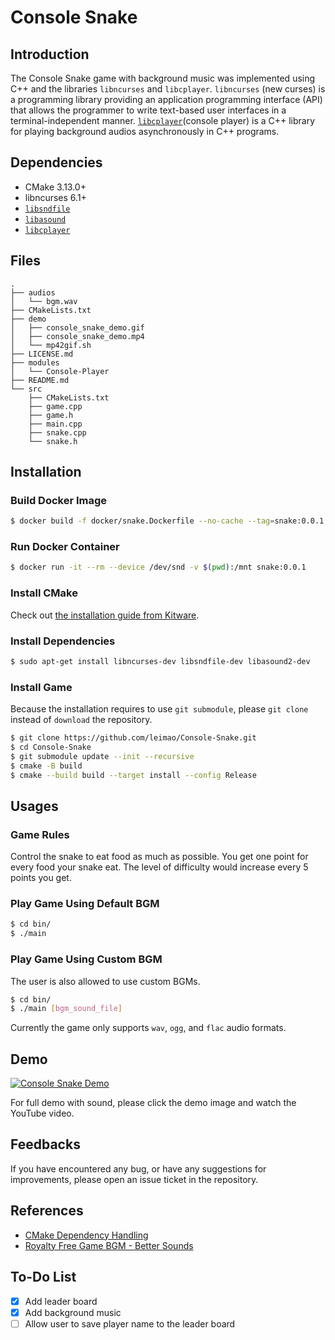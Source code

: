 # Console Snake



## Introduction

The Console Snake game with background music was implemented using C++ and the libraries `libncurses` and `libcplayer`. `libncurses` (new curses) is a programming library providing an application programming interface (API) that allows the programmer to write text-based user interfaces in a terminal-independent manner. [`libcplayer`](https://github.com/leimao/Console-Player)(console player) is a C++ library for playing background audios asynchronously in C++ programs.

## Dependencies

* CMake 3.13.0+
* libncurses 6.1+
* [`libsndfile`](https://github.com/erikd/libsndfile)
* [`libasound`](https://github.com/alsa-project/alsa-lib)
* [`libcplayer`](https://github.com/leimao/Console-Player)

## Files

```
.
├── audios
│   └── bgm.wav
├── CMakeLists.txt
├── demo
│   ├── console_snake_demo.gif
│   ├── console_snake_demo.mp4
│   └── mp42gif.sh
├── LICENSE.md
├── modules
│   └── Console-Player
├── README.md
└── src
    ├── CMakeLists.txt
    ├── game.cpp
    ├── game.h
    ├── main.cpp
    ├── snake.cpp
    └── snake.h
```

## Installation

### Build Docker Image

```bash
$ docker build -f docker/snake.Dockerfile --no-cache --tag=snake:0.0.1 .
```

### Run Docker Container

```bash
$ docker run -it --rm --device /dev/snd -v $(pwd):/mnt snake:0.0.1
```

### Install CMake

Check out [the installation guide from Kitware](https://apt.kitware.com/).

### Install Dependencies

```bash
$ sudo apt-get install libncurses-dev libsndfile-dev libasound2-dev
```

### Install Game

Because the installation requires to use `git submodule`, please `git clone` instead of `download` the repository.

```bash
$ git clone https://github.com/leimao/Console-Snake.git
$ cd Console-Snake
$ git submodule update --init --recursive
$ cmake -B build
$ cmake --build build --target install --config Release
```

## Usages

### Game Rules

Control the snake to eat food as much as possible. You get one point for every food your snake eat. The level of difficulty would increase every 5 points you get.

### Play Game Using Default BGM

```bash
$ cd bin/
$ ./main
```

### Play Game Using Custom BGM

The user is also allowed to use custom BGMs.

```bash
$ cd bin/
$ ./main [bgm_sound_file]
```

Currently the game only supports `wav`, `ogg`, and `flac` audio formats.


## Demo

[![Console Snake Demo](demo/console_snake_demo.gif)](https://www.youtube.com/watch?v=6eUeRn3Mdg4 "Console Snake Demo")

For full demo with sound, please click the demo image and watch the YouTube video.

## Feedbacks

If you have encountered any bug, or have any suggestions for improvements, please open an issue ticket in the repository.


## References

* [CMake Dependency Handling](https://foonathan.net/2016/07/cmake-dependency-handling/)
* [Royalty Free Game BGM - Better Sounds](https://opengameart.org/content/better-sounds-nes-version)

## To-Do List

- [x] Add leader board
- [x] Add background music
- [ ] Allow user to save player name to the leader board
